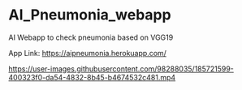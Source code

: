 # AI_Pneumonia_webapp

AI Webapp to check pneumonia based on VGG19


App Link: https://aipneumonia.herokuapp.com/

https://user-images.githubusercontent.com/98288035/185721599-400323f0-da54-4832-8b45-b4674532c481.mp4

